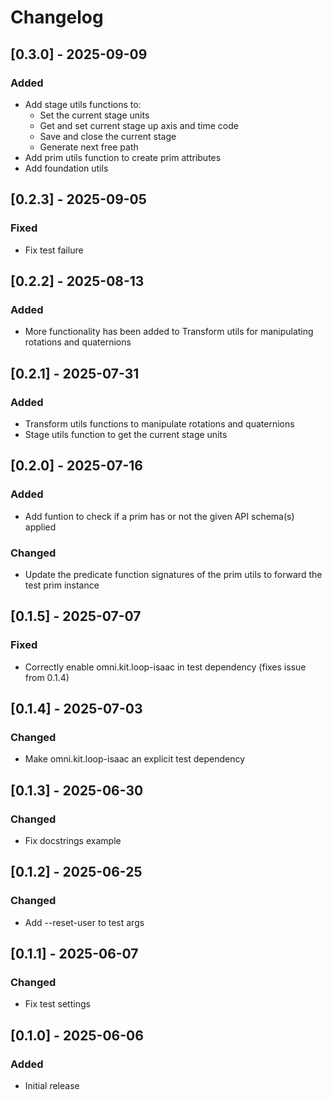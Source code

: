 # Changelog

## [0.3.0] - 2025-09-09
### Added
- Add stage utils functions to:
  - Set the current stage units
  - Get and set current stage up axis and time code
  - Save and close the current stage
  - Generate next free path
- Add prim utils function to create prim attributes
- Add foundation utils

## [0.2.3] - 2025-09-05
### Fixed
- Fix test failure

## [0.2.2] - 2025-08-13
### Added
- More functionality has been added to Transform utils for manipulating rotations and quaternions

## [0.2.1] - 2025-07-31
### Added
- Transform utils functions to manipulate rotations and quaternions
- Stage utils function to get the current stage units

## [0.2.0] - 2025-07-16
### Added
- Add funtion to check if a prim has or not the given API schema(s) applied

### Changed
- Update the predicate function signatures of the prim utils to forward the test prim instance

## [0.1.5] - 2025-07-07
### Fixed
- Correctly enable omni.kit.loop-isaac in test dependency (fixes issue from 0.1.4)

## [0.1.4] - 2025-07-03
### Changed
- Make omni.kit.loop-isaac an explicit test dependency

## [0.1.3] - 2025-06-30
### Changed
- Fix docstrings example

## [0.1.2] - 2025-06-25
### Changed
- Add --reset-user to test args

## [0.1.1] - 2025-06-07
### Changed
- Fix test settings

## [0.1.0] - 2025-06-06
### Added
- Initial release
